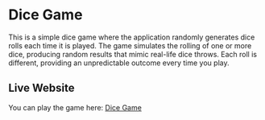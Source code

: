 # Dice Game

This is a simple dice game where the application randomly generates dice rolls each time it is played. The game simulates the rolling of one or more dice, producing random results that mimic real-life dice throws. Each roll is different, providing an unpredictable outcome every time you play.

## Live Website

You can play the game here: [Dice Game](https://izausukbjbeuyqkm.github.io/dice_game/)
